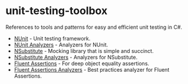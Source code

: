 # unit-testing-toolbox

References to tools and patterns for easy and efficient unit testing in C#.

- [NUnit](https://nunit.org/) - Unit testing framework.
- [NUnit Analyzers](https://github.com/nunit/nunit.analyzers) - Analyzers for NUnit.
- [NSubstitute](https://nsubstitute.github.io/) - Mocking library that is simple and succinct.
- [NSubstitute Analyzers](https://github.com/nsubstitute/NSubstitute.Analyzers) - Analyzers for NSubstitute.
- [Fluent Assertions](https://fluentassertions.com/) - For deep object equality assertions.
- [Fluent Assertions Analyzers](https://github.com/fluentassertions/fluentassertions.analyzers) - Best practices analyzer for Fluent Assertions.